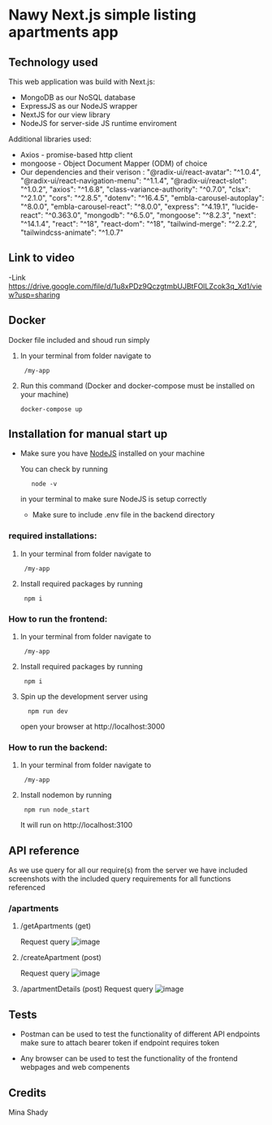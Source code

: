 # Nawy Next.js simple listing apartments app

## Technology used
This web application was build with Next.js:

- MongoDB as our NoSQL database
- ExpressJS as our NodeJS wrapper
- NextJS for our view library
- NodeJS for server-side JS runtime enviroment

Additional libraries used:
- Axios - promise-based http client
- mongoose - Object Document Mapper (ODM) of choice
- Our dependencies and their verison :
    "@radix-ui/react-avatar": "^1.0.4",
    "@radix-ui/react-navigation-menu": "^1.1.4",
    "@radix-ui/react-slot": "^1.0.2",
    "axios": "^1.6.8",
    "class-variance-authority": "^0.7.0",
    "clsx": "^2.1.0",
    "cors": "^2.8.5",
    "dotenv": "^16.4.5",
    "embla-carousel-autoplay": "^8.0.0",
    "embla-carousel-react": "^8.0.0",
    "express": "^4.19.1",
    "lucide-react": "^0.363.0",
    "mongodb": "^6.5.0",
    "mongoose": "^8.2.3",
    "next": "^14.1.4",
    "react": "^18",
    "react-dom": "^18",
    "tailwind-merge": "^2.2.2",
    "tailwindcss-animate": "^1.0.7"
## Link to video

-Link
https://drive.google.com/file/d/1u8xPDz9QczgtmbUJBtFOlLZcok3q_Xd1/view?usp=sharing

## Docker
Docker file included and shoud run simply 

1.  In your terminal from folder navigate to

         /my-app
2.  Run this command (Docker and docker-compose must be installed on your machine)

        docker-compose up
  

## Installation for manual start up

- Make sure you have [NodeJS](https://nodejs.org/en/) installed on your machine

  You can check by running

         node -v

  in your terminal to make sure NodeJS is setup correctly
  - Make sure to include .env file in the backend directory

### required installations:
1.  In your terminal from folder navigate to

         /my-app

2.  Install required packages by running

         npm i

### How to run the frontend:

1.  In your terminal from folder navigate to

         /my-app


2.  Install required packages by running

         npm i

3.  Spin up the development server using

          npm run dev

    open your browser at http://localhost:3000

### How to run the backend:

1.  In your terminal from folder navigate to

         /my-app

2.  Install nodemon by running

         npm run node_start


    It will run on http://localhost:3100


## API reference
As we use query for all our require(s) from the server we have included screenshots with the included query requirements for all functions referenced 

### /apartments

1.  /getApartments (get) 

    Request query
![image](https://github.com/minashady/assets/blob/main/apartmentListing.png)


2.  /createApartment (post)
    
    Request query
     ![image](https://github.com/minashady/assets/blob/main/apartmentCreation.png)

3. /apartmentDetails (post)
    Request query
      ![image](https://github.com/minashady/assets/blob/main/apartmentDetails.pngg)



## Tests

- Postman can be used to test the functionality of different API endpoints make sure to attach bearer token if endpoint requires token

- Any browser can be used to test the functionality of the frontend webpages and web compenents


## Credits

Mina Shady
